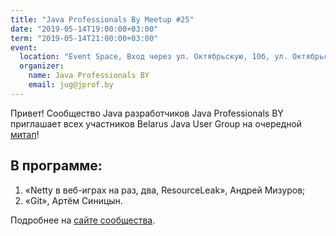 ```yaml
---
title: "Java Professionals By Meetup #25"
date: "2019-05-14T19:00:00+03:00"
term: "2019-05-14T21:00:00+03:00"
event:
  location: "Event Space, Вход через ул. Октябрьскую, 10б, ул. Октябрьская 16А, Минск, Беларусь"
  organizer:
    name: Java Professionals BY
    email: jug@jprof.by
---
```


Привет! Сообщество Java разработчиков Java Professionals BY приглашает всех участников Belarus Java User Group на очередной [митап](https://jprof.by/post/anons-meetup-25/)!

## В программе:

1. «Netty в веб-играх на раз, два, ResourceLeak», Андрей Мизуров;
1. «Git», Артём Синицын.

Подробнее на [сайте сообщества](https://jprof.by/post/anons-meetup-25/).
